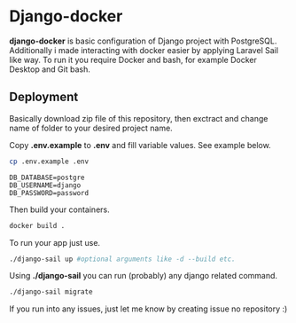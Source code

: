 
# Django-docker

**django-docker** is basic configuration of Django project with PostgreSQL. Additionally i made interacting with docker easier by applying Laravel Sail like way. To run it you require Docker and bash, for example Docker Desktop and Git bash.


## Deployment

Basically download zip file of this repository, then exctract and change name of folder to your desired project name.

Copy **.env.example** to **.env** and fill variable values. See example below.
```bash
cp .env.example .env
```
```
DB_DATABASE=postgre
DB_USERNAME=django
DB_PASSWORD=password
```

Then build your containers.

```bash
docker build .
```
To run your app just use.
```bash
./django-sail up #optional arguments like -d --build etc.
```
Using **./django-sail** you can run (probably) any django related command.
```bash
./django-sail migrate
```
If you run into any issues, just let me know by creating issue no repository :)

